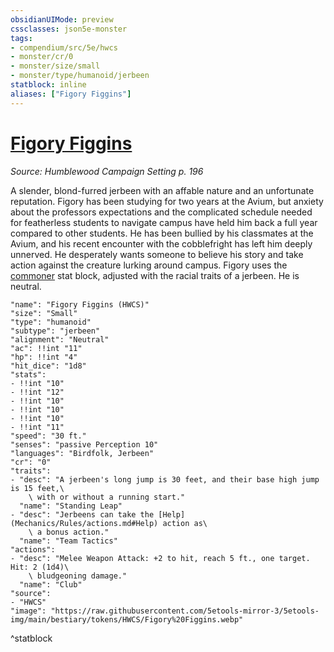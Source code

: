```yaml
---
obsidianUIMode: preview
cssclasses: json5e-monster
tags:
- compendium/src/5e/hwcs
- monster/cr/0
- monster/size/small
- monster/type/humanoid/jerbeen
statblock: inline
aliases: ["Figory Figgins"]
---
```

# [Figory Figgins](Mechanics\bestiary\npc/figory-figgins-hwcs.md)
*Source: Humblewood Campaign Setting p. 196*  

A slender, blond-furred jerbeen with an affable nature and an unfortunate reputation. Figory has been studying for two years at the Avium, but anxiety about the professors expectations and the complicated schedule needed for featherless students to navigate campus have held him back a full year compared to other students. He has been bullied by his classmates at the Avium, and his recent encounter with the cobblefright has left him deeply unnerved. He desperately wants someone to believe his story and take action against the creature lurking around campus. Figory uses the [commoner](Mechanics/bestiary/humanoid/commoner.md) stat block, adjusted with the racial traits of a jerbeen. He is neutral.

```statblock
"name": "Figory Figgins (HWCS)"
"size": "Small"
"type": "humanoid"
"subtype": "jerbeen"
"alignment": "Neutral"
"ac": !!int "11"
"hp": !!int "4"
"hit_dice": "1d8"
"stats":
- !!int "10"
- !!int "12"
- !!int "10"
- !!int "10"
- !!int "10"
- !!int "11"
"speed": "30 ft."
"senses": "passive Perception 10"
"languages": "Birdfolk, Jerbeen"
"cr": "0"
"traits":
- "desc": "A jerbeen's long jump is 30 feet, and their base high jump is 15 feet,\
    \ with or without a running start."
  "name": "Standing Leap"
- "desc": "Jerbeens can take the [Help](Mechanics/Rules/actions.md#Help) action as\
    \ a bonus action."
  "name": "Team Tactics"
"actions":
- "desc": "Melee Weapon Attack: +2 to hit, reach 5 ft., one target. Hit: 2 (1d4)\
    \ bludgeoning damage."
  "name": "Club"
"source":
- "HWCS"
"image": "https://raw.githubusercontent.com/5etools-mirror-3/5etools-img/main/bestiary/tokens/HWCS/Figory%20Figgins.webp"
```
^statblock